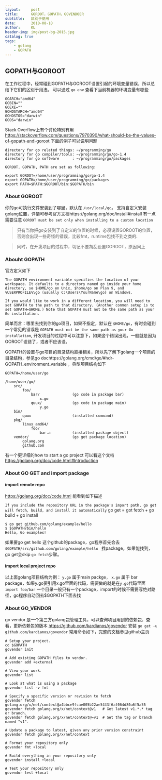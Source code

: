 ```yaml
---
layout:     post 
title:      GOROOT，GOPATH，GOVENDOER           
subtitle:   区别于使用
date:       2018-08-18              
author:     KL                  
header-img: img/post-bg-2015.jpg    
catalog: true                      
tags:                            
    - golang
    - GOPATH 
---
```


## GOPATH与GOROOT
在工作过程中，经常碰到GOPATH与GOROOT设置引起的环境变量错误，所以总结下它们的区别于用法。
可以通过 `go env` 查看下当前机器的环境变量有哪些
```!571 $ go env
GOARCH="amd64"
GOBIN=""
GOEXE=""
GOHOSTARCH="amd64"
GOHOSTOS="darwin"
GOOS="darwin"
```

Stack Overflow上有个讨论特别有用 https://stackoverflow.com/questions/7970390/what-should-be-the-values-of-gopath-and-goroot
下面的例子可以说明问题

```
directory for go related things: ~/programming/go
directory for go compiler/tools: ~/programming/go/go-1.4
directory for go software      : ~/programming/go/packages

GOROOT, GOPATH, PATH are set as following:

export GOROOT=/home/user/programming/go/go-1.4
export GOPATH=/home/user/programming/go/packages
export PATH=$PATH:$GOROOT/bin:$GOPATH/bin
```

### About GOROOT
你的go可执行文件安装到了哪里，默认在 `/usr/local/go`。
支持自定义安装golang位置，详情可参考官方文档https://golang.org/doc/install#install
有一点需要注意 `GOROOT must be set only when installing to a custom location`
> 只有当你把go安装到了自定义的位置的时候，必须设置GOROOT的位置，否则会出现一些奇怪的错误，比较fmt，runtime包找不到之类的.

> 同时，在开发项目的过程中，切记不要胡乱设置GOROOT，原因同上

### Abouht GOPATH
官方定义如下

```
The GOPATH environment variable specifies the location of your workspace. It defaults to a directory named go inside your home directory, so $HOME/go on Unix, $home/go on Plan 9, and %USERPROFILE%\go (usually C:\Users\YourName\go) on Windows.

If you would like to work in a different location, you will need to set GOPATH to the path to that directory. (Another common setup is to set GOPATH=$HOME.) Note that GOPATH must not be the same path as your Go installation.
```
简单而言：哪里去找到你的go项目，如果不指定，默认在 `$HOME/go`，有时会碰到一个常见的错误是 `GOPATH must not be the same path as your Go installation`, 开发项目的过程中可以注意下，如果这个错误出现，一般就是因为GOROOT设错了，或者不应该设。

GOPATH的设置与go项目的目录结构直接相关，所以先了解下golang一个项目的目录结构，参见go dochttps://golang.org/cmd/go/#hdr-GOPATH_environment_variable ，典型项目结构如下

```
GOPATH=/home/user/go

/home/user/go/
    src/
        foo/
            bar/               (go code in package bar)
                x.go
            quux/              (go code in package main)
                y.go
    bin/
        quux                   (installed command)
    pkg/
        linux_amd64/
            foo/
                bar.a          (installed package object)
    vendor/					   (go get package location)
        golang.org
        github.com
```
有一个更详细的how to start a go project 可以看这个文档 https://golang.org/doc/code.html#Introduction

### About GO GET and import package
#### import remote repo
https://golang.org/doc/code.html 能看到如下描述

```If you include the repository URL in the package's import path, go get will fetch, build, and install it automatically```
go get = got fetch + go build + go install

```
$ go get github.com/golang/example/hello
$ $GOPATH/bin/hello
Hello, Go examples!
```
如果要go get hello 这个github的package，go程序首先会去 `$GOPATH/src/github.com/golang/example/hello ` 找package，如果能找到，go get会skip `go fetch`步骤。

#### import local project repo
以上面golang项目结构为例：
`y.go` 属于main packge， `x.go` 属于 bar package，如果y.go要引用x.go里面的代码，需要做的就是在`y.go`代码里面
`import foo/bar`
一个目录一般只有一个package，import的时候不需要写绝对路径，go程序自动回去$GOPATH下面去找

### About GO_VENDOR
go vendor 是一个第三方golang包管理工具，可以查询项目用到的依赖包，查看，更新依赖包的版本 https://github.com/kardianos/govendor
安装 `go get -u github.com/kardianos/govendor`
常用命令如下，完整的文档参见github主页

```
# Setup your project.
cd $GOPATH
govendor init

# Add existing GOPATH files to vendor.
govendor add +external

# View your work.
govendor list

# Look at what is using a package
govendor list -v fmt

# Specify a specific version or revision to fetch
govendor fetch golang.org/x/net/context@a4bbce9fcae005b22ae5443f6af064d80a6f5a55
govendor fetch golang.org/x/net/context@v1   # Get latest v1.*.* tag or branch.
govendor fetch golang.org/x/net/context@=v1  # Get the tag or branch named "v1".

# Update a package to latest, given any prior version constraint
govendor fetch golang.org/x/net/context

# Format your repository only
govendor fmt +local

# Build everything in your repository only
govendor install +local

# Test your repository only
govendor test +local
```
